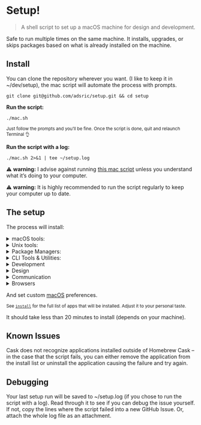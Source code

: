 # Setup!

> A shell script to set up a macOS machine for design and development.

Safe to run multiple times on the same machine. It installs, upgrades, or skips
packages based on what is already installed on the machine.


## Install

You can clone the repository wherever you want. (I like to keep it in ~/dev/setup),
the mac script will automate the process with prompts.

`git clone git@github.com/adsric/setup.git && cd setup`

**Run the script:**

`./mac.sh`

<sub>Just follow the prompts and you’ll be fine. Once the script is done, quit and relaunch Terminal 👌</sub>

**Run the script with a log:**

`./mac.sh 2>&1 | tee ~/setup.log`

:warning: **warning:** I advise against running [this mac script](mac.sh) unless you understand what it’s doing to your computer.

:warning: **warning:** It is highly recommended to run the script regularly to keep your computer up to date.

## The setup

The process will install:

<details>
<summary>macOS tools:</summary>

* [XCode Command Line Tools](https://developer.apple.com/xcode/downloads/) for developer essentials.
* [Homebrew](http://brew.sh/) for managing operating system libraries.
</details>

<details>
<summary>Unix tools:</summary>

* [Bash](https://www.gnu.org/software/bash/) for a more powerful bash.
* [Git](https://git-scm.com/) for version control.
</details>

<details>
<summary>Package Managers:</summary>

* [NVM](https://github.com/creationix/nvm/) for managing and installing multiple versions of [Node.js](http://nodejs.org/) and [npm](https://www.npmjs.org/)
</details>

<details>
<summary>CLI Tools & Utilities:</summary>

* [mackup](https://github.com/lra/mackup) Keep your application settings in sync (OS X/Linux)
* [mas](https://github.com/mas-cli/mas) Mac App Store command line interface
</details>

<details>
<summary>Development</summary>

* [Docker](https://docs.docker.com) Provides a way to run applications securely isolated in a container, packaged with all its dependencies and libraries.
* [Hyper](https://hyper.is/) for an alternative terminal.
* [Visual Studio Code](https://code.visualstudio.com/) IDE
</details>

<details>
<summary>Design</summary>

* [Sketch](https://www.sketchapp.com/) for design.
</details>

<details>
<summary>Communication</summary>

* [Slack](https://slack.com/) where work happens.
</details>

<details>
<summary>Browsers</summary>

* [Blisk](https://blisk.io/) for cross-device web development.
* [Firefox Developer](https://www.mozilla.org/en-GB/firefox/developer/) fast performance, and the development tools you need to build for the open web.
* [Chrome](https://www.google.com/chrome/browser/desktop/) for fast and free web browsing.
* [Chrome Canary](https://www.google.com/chrome/canary/) nightly builds of chrome for developers.
</details>

And set custom [macOS](preferences.sh) preferences.

<sub>See [`install`](install) for the full list of apps that will be installed. Adjust it to your personal taste.</sub>

It should take less than 20 minutes to install (depends on your machine).


## Known Issues

Cask does not recognize applications installed outside of Homebrew Cask – in the case that the script fails, you can either remove the application from the install list or uninstall the application causing the failure and try again.


## Debugging

Your last setup run will be saved to ~/setup.log (if you chose to run the script with a log). Read through it to see if you can debug the issue yourself. If not, copy the lines where the script failed into a new GitHub Issue. Or, attach the whole log file as an attachment.
